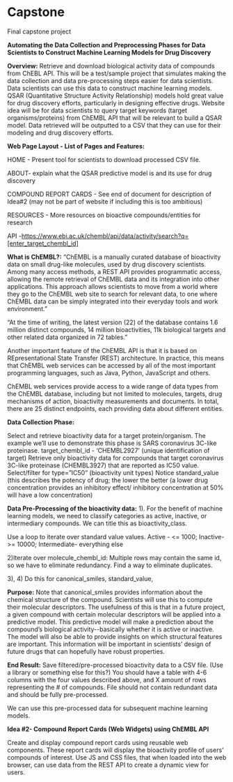 # Capstone
Final capstone project 

**Automating the Data Collection and Preprocessing Phases for Data Scientists to Construct Machine Learning Models for Drug Discovery**

**Overview:**
Retrieve and download biological activity data of compounds from ChEBL API. This will be a test/sample project that simulates making the data collection and data pre-processing steps easier for data scientists.  Data scientists can use this data to construct machine learning models. QSAR (Quantitative Structure Activity Relationship) models hold great value for drug discovery efforts, particularly in designing effective drugs. Website idea will be for data scientists to query target keywords (target organisms/proteins) from ChEMBL API that will be relevant to build a QSAR model. Data retrieved will be outputted to a CSV that they can use for their modeling and drug discovery efforts.

**Web Page Layout - List of Pages and Features:**

HOME - Present tool for scientists to download processed CSV file.

ABOUT- explain what the QSAR predictive model is and its use for drug discovery

COMPOUND REPORT CARDS - See end of document for description of Idea#2 (may not be part of website if including this is too ambitious)

RESOURCES - More resources on bioactive compounds/entities for research

API -https://www.ebi.ac.uk/chembl/api/data/activity/search?q=[enter_target_chembl_id]

**What is ChEMBL?:**
“ChEMBL is a manually curated database of bioactivity data on small drug-like molecules, used by drug discovery scientists. Among many access methods, a REST API provides programmatic access, allowing the remote retrieval of ChEMBL data and its integration into other applications. This approach allows scientists to move from a world where they go to the ChEMBL web site to search for relevant data, to one where ChEMBL data can be simply integrated into their everyday tools and work environment.”

“At the time of writing, the latest version (22) of the database contains 1.6 million distinct compounds, 14 million bioactivities, 11k biological targets and other related data organized in 72 tables.”

Another important feature of the ChEMBL API is that it is based on REpresentational State Transfer (REST) architecture. In practice, this means that ChEMBL web services can be accessed by all of the most important programming languages, such as Java, Python, JavaScript and others. 

ChEMBL web services provide access to a wide range of data types from the ChEMBL database, including but not limited to molecules, targets, drug mechanisms of action, bioactivity measurements and documents. In total, there are 25 distinct endpoints, each providing data about different entities.

**Data Collection Phase:**

Select and retrieve bioactivity data for a target protein/organism. The example we’ll use to demonstrate this phase is SARS coronavirus 3C-like proteinase.
target_chembl_id - ‘CHEMBL2927’ (unique identification of target)
Retrieve only bioactivity data for compounds that target coronavirus 3C-like proteinase (CHEMBL3927) that are reported as IC50 value.
Select/filter for type=”IC50” (bioactivity unit types)
Notice standard_value (this describes the potency of drug; the lower the better (a lower drug concentration provides an inhibitory effect/ inhibitory concentration at 50% will have a low concentration)

**Data Pre-Processing of the bioactivity data:**
1). For the benefit of machine learning models, we need to classify categories as active, inactive, or intermediary compounds. We can title this as bioactivity_class.

Use a loop to iterate over standard value values.
Active - <= 1000;
Inactive- >= 10000;
Intermediate- everything else 

2)Iterate over molecule_chembl_id:
Multiple rows may contain the same id, so we have to eliminate redundancy. Find a way to eliminate duplicates.

3), 4) Do this for canonical_smiles, standard_value, 

**Purpose:**
Note that canonical_smiles provides information about the chemical structure of the compound. Scientists will use this to compute their molecular descriptors. The usefulness of this is that in a future project, a given compound with certain molecular descriptors will be applied into a predictive model. This predictive model will make a prediction about the compound’s biological activity--basically whether it is active or inactive. The model will also be able to provide insights on which structural features are important. This information will be important in scientists’ design of future drugs that can hopefully have robust properties.

**End Result:** Save filtered/pre-processed bioactivity data to a CSV file. (Use a library or something else for this?) You should have a table with 4-6 columns with the four values described above, and X amount of rows representing the # of compounds. File should not contain redundant data and should be fully pre-processed.

We can use this pre-processed data for subsequent machine learning models.

**Idea #2- Compound Report Cards (Web Widgets) using ChEMBL API**

Create and display compound report cards using reusable web components. These report cards will display the bioactivity profile of users’ compounds of interest. Use JS and CSS files, that when loaded into the web browser, can use data from the REST API to create a dynamic view for users.



